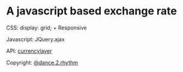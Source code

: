 # A javascript based exchange rate

CSS: display: grid; + Responsive

Javascript: JQuery.ajax

API: [currencylayer](https://currencylayer.com/)

Copyright: [@dance.2.rhythm](https://www.instagram.com/dance.2.rhythm/)
